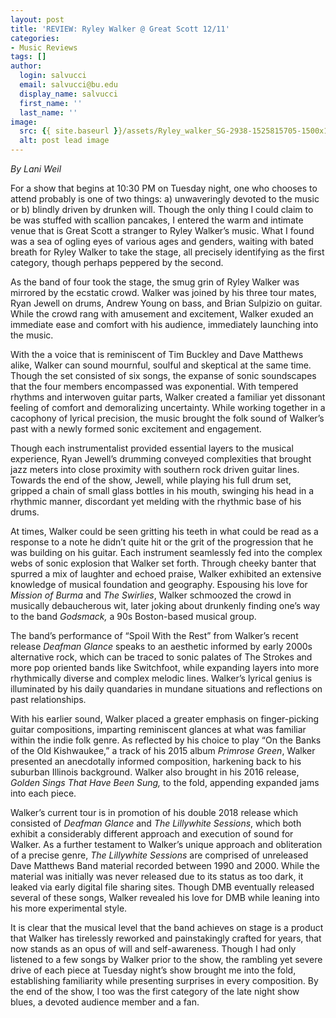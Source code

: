 ```yaml
---
layout: post
title: 'REVIEW: Ryley Walker @ Great Scott 12/11'
categories:
- Music Reviews
tags: []
author:
  login: salvucci
  email: salvucci@bu.edu
  display_name: salvucci
  first_name: ''
  last_name: ''
image:
  src: {{ site.baseurl }}/assets/Ryley_walker_SG-2938-1525815705-1500x1000-636x424.jpg
  alt: post lead image
---
```


_By Lani Weil_

For a show that begins at 10:30 PM on Tuesday night, one who chooses to attend probably is one of two things: a) unwaveringly devoted to the music or b) blindly driven by drunken will. Though the only thing I could claim to be was stuffed with scallion pancakes, I entered the warm and intimate venue that is Great Scott a stranger to Ryley Walker’s music. What I found was a sea of ogling eyes of various ages and genders, waiting with bated breath for Ryley Walker to take the stage, all precisely identifying as the first category, though perhaps peppered by the second.

As the band of four took the stage, the smug grin of Ryley Walker was mirrored by the ecstatic crowd. Walker was joined by his three tour mates, Ryan Jewell on drums, Andrew Young on bass, and Brian Sulpizio on guitar. While the crowd rang with amusement and excitement, Walker exuded an immediate ease and comfort with his audience, immediately launching into the music.

With the a voice that is reminiscent of Tim Buckley and Dave Matthews alike, Walker can sound mournful, soulful and skeptical at the same time. Though the set consisted of six songs, the expanse of sonic soundscapes that the four members encompassed was exponential. With tempered rhythms and interwoven guitar parts, Walker created a familiar yet dissonant feeling of comfort and demoralizing uncertainty. While working together in a cacophony of lyrical precision, the music brought the folk sound of Walker’s past with a newly formed sonic excitement and engagement.

Though each instrumentalist provided essential layers to the musical experience, Ryan Jewell’s drumming conveyed complexities that brought jazz meters into close proximity with southern rock driven guitar lines. Towards the end of the show, Jewell, while playing his full drum set, gripped a chain of small glass bottles in his mouth, swinging his head in a rhythmic manner, discordant yet melding with the rhythmic base of his drums.

At times, Walker could be seen gritting his teeth in what could be read as a response to a note he didn’t quite hit or the grit of the progression that he was building on his guitar. Each instrument seamlessly fed into the complex webs of sonic explosion that Walker set forth. Through cheeky banter that spurred a mix of laughter and echoed praise, Walker exhibited an extensive knowledge of musical foundation and geography. Espousing his love for _Mission of Burma_ and _The Swirlies_, Walker schmoozed the crowd in musically debaucherous wit, later joking about drunkenly finding one’s way to the band _Godsmack,_ a 90s Boston-based musical group.

The band’s performance of “Spoil With the Rest” from Walker’s recent release _Deafman Glance_ speaks to an aesthetic informed by early 2000s alternative rock, which can be traced to sonic palates of The Strokes and more pop oriented bands like Switchfoot, while expanding layers into more rhythmically diverse and complex melodic lines. Walker’s lyrical genius is illuminated by his daily quandaries in mundane situations and reflections on past relationships.

With his earlier sound, Walker placed a greater emphasis on finger-picking guitar compositions, imparting reminiscent glances at what was familiar within the indie folk genre. As reflected by his choice to play “On the Banks of the Old Kishwaukee,” a track of his 2015 album _Primrose Green_, Walker presented an anecdotally informed composition, harkening back to his suburban Illinois background. Walker also brought in his 2016 release, _Golden Sings That Have Been Sung,_ to the fold, appending expanded jams into each piece.

Walker’s current tour is in promotion of his double 2018 release which consisted of _Deafman Glance_ and _The Lillywhite Sessions_, which both exhibit a considerably different approach and execution of sound for Walker. As a further testament to Walker’s unique approach and obliteration of a precise genre, _The Lillywhite Sessions_ are comprised of unreleased Dave Matthews Band material recorded between 1990 and 2000. While the material was initially was never released due to its status as too dark, it leaked via early digital file sharing sites. Though DMB eventually released several of these songs, Walker revealed his love for DMB while leaning into his more experimental style.

It is clear that the musical level that the band achieves on stage is a product that Walker has tirelessly reworked and painstakingly crafted for years, that now stands as an opus of will and self-awareness. Though I had only listened to a few songs by Walker prior to the show, the rambling yet severe drive of each piece at Tuesday night’s show brought me into the fold, establishing familiarity while presenting surprises in every composition. By the end of the show, I too was the first category of the late night show blues, a devoted audience member and a fan.